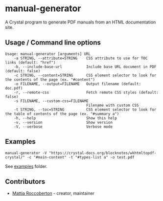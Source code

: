 # manual-generator

A Crystal program to generate PDF manuals from an HTML documentation site.

## Usage / Command line options

```
Usage: manual-generator [arguments] URL
    -a STRING, --attribute=STRING    CSS attribute to use for TOC links (default: "href")
    -b, --include-base-url           Include base URL document in PDF (default: false)
    -c STRING, --content=STRING      CSS element selector to look for the contents of the page (ex. "#content")
    -o FILENAME, --output=FILENAME   Output filename (default: doc.pdf)
    -r, --remote-css                 Fetch remote CSS styles (default: false)
    -s FILENAME, --custom-css=FILENAME
                                     Filename with custom CSS
    -t STRING, --toc=STRING          CSS element selector to look for the table of contents of the page (ex. "#summary a")
    -h, --help                       Show this help
    -v, --version                    Show version
    -V, --verbose                    Verbose mode
```

## Examples

`manual-generator -V "https://crystal-docs.org/blocknotes/wkhtmltopdf-crystal/" -c "#main-content" -t "#types-list a" -o test.pdf`

See [examples](https://github.com/blocknotes/manual-generator/tree/master/examples) folder.

## Contributors

- [Mattia Roccoberton](http://blocknot.es) - creator, maintainer
